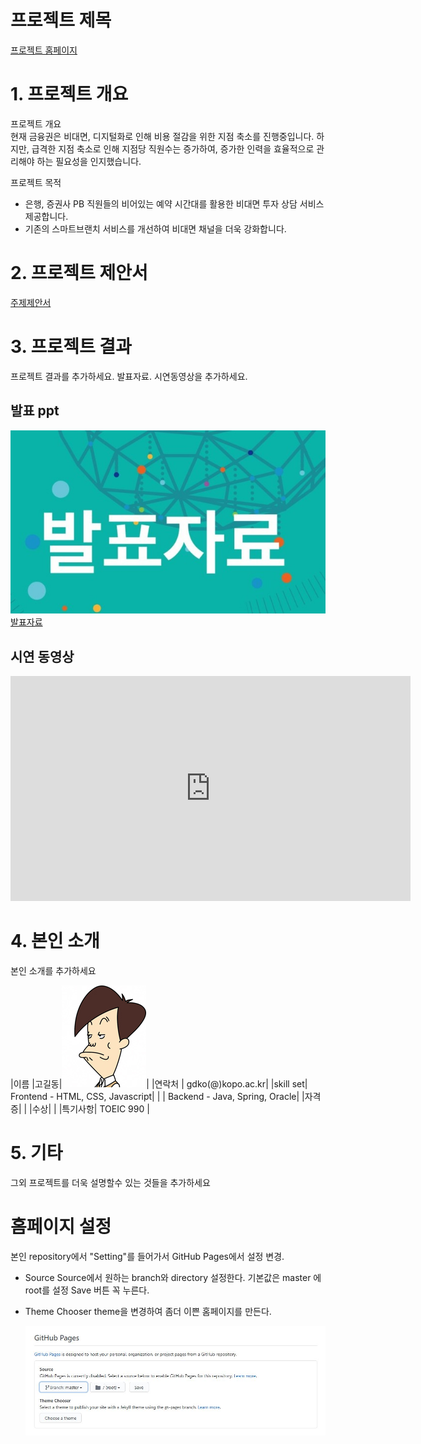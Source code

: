 # 프로젝트 제목

[프로젝트 홈페이지](https://koposoftware.github.io/2021_11_swyoon/)

# 1. 프로젝트 개요

프로젝트 개요<br>
현재 금융권은 비대면, 디지털화로 인해 비용 절감을 위한 지점 축소를 진행중입니다. 하지만, 급격한 지점 축소로 인해 지점당 직원수는 증가하여, 증가한 인력을 효율적으로 관리해야 하는 필요성을 인지했습니다.

프로젝트 목적
- 은행, 증권사 PB 직원들의 비어있는 예약 시간대를 활용한 비대면 투자 상담 서비스 제공합니다.
- 기존의 스마트브랜치 서비스를 개선하여 비대면 채널을 더욱 강화합니다.

# 2. 프로젝트 제안서

   [주제제안서](/proposal.pdf)<br>
 

# 3. 프로젝트 결과
프로젝트 결과를 추가하세요. 발표자료. 시연동영상을 추가하세요.

## 발표 ppt 
   <img src="ppt.jpg"/>[발표자료](/project.pptx)<br>

## 시연 동영상 

   <iframe id="ytplayer" type="text/html" width="640" height="360" src="https://www.youtube.com/embed/6LxbdIjWP04" frameborder="0"></iframe>

# 4. 본인 소개

본인 소개를 추가하세요

|이름 |고길동|![gdKO](/gdko.jpg)|
|연락처 | gdko(@)kopo.ac.kr|
|skill set| Frontend - HTML, CSS, Javascript|
| | Backend - Java, Spring, Oracle|
|자격증|  |
|수상| |
|특기사항|  TOEIC 990 |

# 5. 기타
그외 프로젝트를 더욱 설명할수 있는 것들을 추가하세요

# 홈페이지 설정
 본인 repository에서 "Setting"를 들어가서 GitHub Pages에서 설정 변경.
* Source
 Source에서 원하는 branch와 directory 설정한다. 
 기본값은 master 에 root를 설정 
 Save 버튼 꼭 누른다.
 
 * Theme Chooser
 theme을 변경하여 좀더 이쁜 홈페이지를 만든다.
   
   <img src="homepage.JPG"/><br>
   
 
